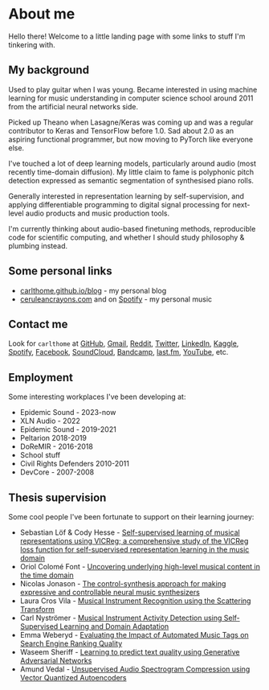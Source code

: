 # About me

Hello there! Welcome to a little landing page with some links to stuff I'm tinkering with.

## My background

Used to play guitar when I was young. Became interested in using machine learning for music understanding in computer science school around 2011 from the artificial neural networks side.

Picked up Theano when Lasagne/Keras was coming up and was a regular contributor to Keras and TensorFlow before 1.0. Sad about 2.0 as an aspiring functional programmer, but now moving to PyTorch like everyone else.

I've touched a lot of deep learning models, particularly around audio (most recently time-domain diffusion). My little claim to fame is polyphonic pitch detection expressed as semantic segmentation of synthesised piano rolls.

Generally interested in representation learning by self-supervision, and applying differentiable programming to digital signal processing for next-level audio products and music production tools.

I'm currently thinking about audio-based finetuning methods, reproducible code for scientific computing, and whether I should study philosophy & plumbing instead.

## Some personal links

- [carlthome.github.io/blog](https://carlthome.github.io/blog) - my personal blog
- [ceruleancrayons.com](http://ceruleancrayons.com/) and on [Spotify](https://open.spotify.com/artist/1lDsQhJtJWr3fiCUac8KsV) - my personal music

## Contact me

Look for `carlthome` at [GitHub](https://github.com/carlthome), [Gmail](mailto:carlthome@gmail.com), [Reddit](https://www.reddit.com/user/carlthome), [Twitter](https://twitter.com/carlthome), [LinkedIn](https://linkedin.com/in/carlthome), [Kaggle](https://www.kaggle.com/carlthome), [Spotify](https://open.spotify.com/user/carlthome), [Facebook](https://www.facebook.com/carlthome), [SoundCloud](https://soundcloud.com/carlthome), [Bandcamp](http://carlthome.bandcamp.com), [last.fm](https://www.last.fm/user/carlthome), [YouTube](https://youtube.com/@CarlThome), etc.

## Employment

Some interesting workplaces I've been developing at:

- Epidemic Sound - 2023-now
- XLN Audio - 2022
- Epidemic Sound - 2019-2021
- Peltarion 2018-2019
- DoReMIR - 2016-2018
- School stuff
- Civil Rights Defenders 2010-2011
- DevCore - 2007-2008

## Thesis supervision

Some cool people I've been fortunate to support on their learning journey:

- Sebastian Löf & Cody Hesse - [Self-supervised learning of musical representations using VICReg; a comprehensive study of the VICReg loss function for self-supervised representation learning in the music domain](https://odr.chalmers.se/items/9a898e6e-d88c-4c5b-94c5-3db835999711)
- Oriol Colomé Font - [Uncovering underlying high-level musical content in the time domain
](https://zenodo.org/records/8380670)
- Nicolas Jonason - [The control-synthesis approach for making expressive and controllable neural music synthesizers
](https://urn.kb.se/resolve?urn=urn:nbn:se:kth:diva-287553)
- Laura Cros Vila - [Musical Instrument Recognition using the Scattering Transform
](https://urn.kb.se/resolve?urn=urn:nbn:se:kth:diva-283597)
- Carl Nyströmer - [Musical Instrument Activity Detection using Self-Supervised Learning and Domain Adaptation
](https://urn.kb.se/resolve?urn=urn:nbn:se:kth:diva-280810)
- Emma Weberyd - [Evaluating the Impact of Automated Music Tags on Search Engine Ranking Quality
](https://urn.kb.se/resolve?urn=urn:nbn:se:liu:diva-170252)
- Waseem Sheriff - [Learning to predict text quality using Generative Adversarial Networks
](https://urn.kb.se/resolve?urn=urn:nbn:se:kth:diva-264109)
- Amund Vedal - [Unsupervised Audio Spectrogram Compression using Vector Quantized Autoencoders
](https://urn.kb.se/resolve?urn=urn:nbn:se:kth:diva-264947)
